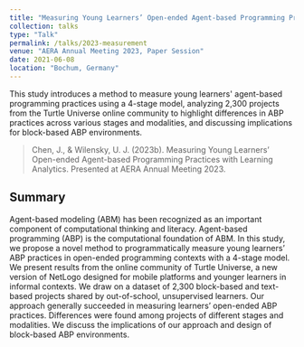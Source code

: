 ```yaml
---
title: "Measuring Young Learners’ Open-ended Agent-based Programming Practices with Learning Analytics"
collection: talks
type: "Talk"
permalink: /talks/2023-measurement
venue: "AERA Annual Meeting 2023, Paper Session"
date: 2021-06-08
location: "Bochum, Germany"
---
```


This study introduces a method to measure young learners' agent-based programming practices using a 4-stage model, analyzing 2,300 projects from the Turtle Universe online community to highlight differences in ABP practices across various stages and modalities, and discussing implications for block-based ABP environments.

> Chen, J., & Wilensky, U. J. (2023b). Measuring Young Learners’ Open-ended Agent-based Programming Practices with Learning Analytics. Presented at AERA Annual Meeting 2023.

## Summary
Agent-based modeling (ABM) has been recognized as an important component of computational thinking and literacy. Agent-based programming (ABP) is the computational foundation of ABM. In this study, we propose a novel method to programmatically measure young learners’ ABP practices in open-ended programming contexts with a 4-stage model. We present results from the online community of Turtle Universe, a new version of NetLogo designed for mobile platforms and younger learners in informal contexts. We draw on a dataset of 2,300 block-based and text-based projects shared by out-of-school, unsupervised learners. Our approach generally succeeded in measuring learners’ open-ended ABP practices. Differences were found among projects of different stages and modalities. We discuss the implications of our approach and design of block-based ABP environments.
